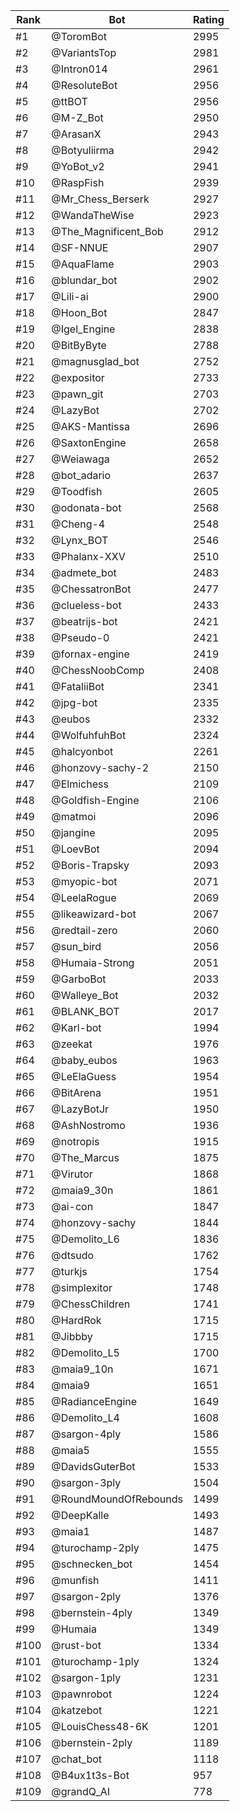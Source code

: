 Rank|Bot|Rating
---|---|---
#1|@ToromBot|2995
#2|@VariantsTop|2981
#3|@Intron014|2961
#4|@ResoluteBot|2956
#5|@ttBOT|2956
#6|@M-Z_Bot|2950
#7|@ArasanX|2943
#8|@Botyuliirma|2942
#9|@YoBot_v2|2941
#10|@RaspFish|2939
#11|@Mr_Chess_Berserk|2927
#12|@WandaTheWise|2923
#13|@The_Magnificent_Bob|2912
#14|@SF-NNUE|2907
#15|@AquaFlame|2903
#16|@blundar_bot|2902
#17|@Lili-ai|2900
#18|@Hoon_Bot|2847
#19|@Igel_Engine|2838
#20|@BitByByte|2788
#21|@magnusglad_bot|2752
#22|@expositor|2733
#23|@pawn_git|2703
#24|@LazyBot|2702
#25|@AKS-Mantissa|2696
#26|@SaxtonEngine|2658
#27|@Weiawaga|2652
#28|@bot_adario|2637
#29|@Toodfish|2605
#30|@odonata-bot|2568
#31|@Cheng-4|2548
#32|@Lynx_BOT|2546
#33|@Phalanx-XXV|2510
#34|@admete_bot|2483
#35|@ChessatronBot|2477
#36|@clueless-bot|2433
#37|@beatrijs-bot|2421
#38|@Pseudo-0|2421
#39|@fornax-engine|2419
#40|@ChessNoobComp|2408
#41|@FataliiBot|2341
#42|@jpg-bot|2335
#43|@eubos|2332
#44|@WolfuhfuhBot|2324
#45|@halcyonbot|2261
#46|@honzovy-sachy-2|2150
#47|@Elmichess|2109
#48|@Goldfish-Engine|2106
#49|@matmoi|2096
#50|@jangine|2095
#51|@LoevBot|2094
#52|@Boris-Trapsky|2093
#53|@myopic-bot|2071
#54|@LeelaRogue|2069
#55|@likeawizard-bot|2067
#56|@redtail-zero|2060
#57|@sun_bird|2056
#58|@Humaia-Strong|2051
#59|@GarboBot|2033
#60|@Walleye_Bot|2032
#61|@BLANK_BOT|2017
#62|@Karl-bot|1994
#63|@zeekat|1976
#64|@baby_eubos|1963
#65|@LeElaGuess|1954
#66|@BitArena|1951
#67|@LazyBotJr|1950
#68|@AshNostromo|1936
#69|@notropis|1915
#70|@The_Marcus|1875
#71|@Virutor|1868
#72|@maia9_30n|1861
#73|@ai-con|1847
#74|@honzovy-sachy|1844
#75|@Demolito_L6|1836
#76|@dtsudo|1762
#77|@turkjs|1754
#78|@simplexitor|1748
#79|@ChessChildren|1741
#80|@HardRok|1715
#81|@Jibbby|1715
#82|@Demolito_L5|1700
#83|@maia9_10n|1671
#84|@maia9|1651
#85|@RadianceEngine|1649
#86|@Demolito_L4|1608
#87|@sargon-4ply|1586
#88|@maia5|1555
#89|@DavidsGuterBot|1533
#90|@sargon-3ply|1504
#91|@RoundMoundOfRebounds|1499
#92|@DeepKalle|1493
#93|@maia1|1487
#94|@turochamp-2ply|1475
#95|@schnecken_bot|1454
#96|@munfish|1411
#97|@sargon-2ply|1376
#98|@bernstein-4ply|1349
#99|@Humaia|1349
#100|@rust-bot|1334
#101|@turochamp-1ply|1324
#102|@sargon-1ply|1231
#103|@pawnrobot|1224
#104|@katzebot|1221
#105|@LouisChess48-6K|1201
#106|@bernstein-2ply|1189
#107|@chat_bot|1118
#108|@B4ux1t3s-Bot|957
#109|@grandQ_AI|778
